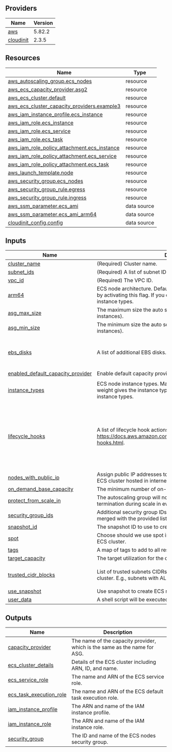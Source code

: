 <!-- BEGIN_TF_DOCS -->


## Providers

| Name | Version |
|------|---------|
| <a name="provider_aws"></a> [aws](#provider_aws) | 5.82.2 |
| <a name="provider_cloudinit"></a> [cloudinit](#provider_cloudinit) | 2.3.5 |

## Resources

| Name | Type |
|------|------|
| [aws_autoscaling_group.ecs_nodes](https://registry.terraform.io/providers/hashicorp/aws/latest/docs/resources/autoscaling_group) | resource |
| [aws_ecs_capacity_provider.asg2](https://registry.terraform.io/providers/hashicorp/aws/latest/docs/resources/ecs_capacity_provider) | resource |
| [aws_ecs_cluster.default](https://registry.terraform.io/providers/hashicorp/aws/latest/docs/resources/ecs_cluster) | resource |
| [aws_ecs_cluster_capacity_providers.example3](https://registry.terraform.io/providers/hashicorp/aws/latest/docs/resources/ecs_cluster_capacity_providers) | resource |
| [aws_iam_instance_profile.ecs_instance](https://registry.terraform.io/providers/hashicorp/aws/latest/docs/resources/iam_instance_profile) | resource |
| [aws_iam_role.ecs_instance](https://registry.terraform.io/providers/hashicorp/aws/latest/docs/resources/iam_role) | resource |
| [aws_iam_role.ecs_service](https://registry.terraform.io/providers/hashicorp/aws/latest/docs/resources/iam_role) | resource |
| [aws_iam_role.ecs_task](https://registry.terraform.io/providers/hashicorp/aws/latest/docs/resources/iam_role) | resource |
| [aws_iam_role_policy_attachment.ecs_instance](https://registry.terraform.io/providers/hashicorp/aws/latest/docs/resources/iam_role_policy_attachment) | resource |
| [aws_iam_role_policy_attachment.ecs_service](https://registry.terraform.io/providers/hashicorp/aws/latest/docs/resources/iam_role_policy_attachment) | resource |
| [aws_iam_role_policy_attachment.ecs_task](https://registry.terraform.io/providers/hashicorp/aws/latest/docs/resources/iam_role_policy_attachment) | resource |
| [aws_launch_template.node](https://registry.terraform.io/providers/hashicorp/aws/latest/docs/resources/launch_template) | resource |
| [aws_security_group.ecs_nodes](https://registry.terraform.io/providers/hashicorp/aws/latest/docs/resources/security_group) | resource |
| [aws_security_group_rule.egress](https://registry.terraform.io/providers/hashicorp/aws/latest/docs/resources/security_group_rule) | resource |
| [aws_security_group_rule.ingress](https://registry.terraform.io/providers/hashicorp/aws/latest/docs/resources/security_group_rule) | resource |
| [aws_ssm_parameter.ecs_ami](https://registry.terraform.io/providers/hashicorp/aws/latest/docs/data-sources/ssm_parameter) | data source |
| [aws_ssm_parameter.ecs_ami_arm64](https://registry.terraform.io/providers/hashicorp/aws/latest/docs/data-sources/ssm_parameter) | data source |
| [cloudinit_config.config](https://registry.terraform.io/providers/hashicorp/cloudinit/latest/docs/data-sources/config) | data source |

## Inputs

| Name | Description | Type | Default | Required |
|------|-------------|------|---------|:--------:|
| <a name="input_cluster_name"></a> [cluster_name](#input_cluster_name) | (Required) Cluster name. | `string` | n/a | yes |
| <a name="input_subnet_ids"></a> [subnet_ids](#input_subnet_ids) | (Required) A list of subnet IDs. | `list(string)` | n/a | yes |
| <a name="input_vpc_id"></a> [vpc_id](#input_vpc_id) | (Required) The VPC ID. | `string` | n/a | yes |
| <a name="input_arm64"></a> [arm64](#input_arm64) | ECS node architecture. Default is `amd64`. You can change it to `arm64` by activating this flag. If you do, then you should use corresponding instance types. | `bool` | `false` | no |
| <a name="input_asg_max_size"></a> [asg_max_size](#input_asg_max_size) | The maximum size the auto scaling group (measured in EC2 instances). | `number` | `100` | no |
| <a name="input_asg_min_size"></a> [asg_min_size](#input_asg_min_size) | The minimum size the auto scaling group (measured in EC2 instances). | `number` | `50` | no |
| <a name="input_ebs_disks"></a> [ebs_disks](#input_ebs_disks) | A list of additional EBS disks. | <pre>map(object({<br/>    volume_size           = string<br/>    delete_on_termination = bool<br/>  }))</pre> | `{}` | no |
| <a name="input_enabled_default_capacity_provider"></a> [enabled_default_capacity_provider](#input_enabled_default_capacity_provider) | Enable default capacity provider strategy. | `bool` | `true` | no |
| <a name="input_instance_types"></a> [instance_types](#input_instance_types) | ECS node instance types. Maps of pairs like `type = weight`. Where weight gives the instance type a proportional weight to other instance types. | `map(any)` | <pre>{<br/>  "t3a.small": 2<br/>}</pre> | no |
| <a name="input_lifecycle_hooks"></a> [lifecycle_hooks](#input_lifecycle_hooks) | A list of lifecycle hook actions. See details at https://docs.aws.amazon.com/autoscaling/ec2/userguide/lifecycle-hooks.html. | <pre>list(object({<br/>    name                    = string<br/>    lifecycle_transition    = string<br/>    default_result          = string<br/>    heartbeat_timeout       = number<br/>    role_arn                = string<br/>    notification_target_arn = string<br/>    notification_metadata   = string<br/>  }))</pre> | `[]` | no |
| <a name="input_nodes_with_public_ip"></a> [nodes_with_public_ip](#input_nodes_with_public_ip) | Assign public IP addresses to ECS cluster nodes. Useful when an ECS cluster hosted in internet facing networks. | `bool` | `false` | no |
| <a name="input_on_demand_base_capacity"></a> [on_demand_base_capacity](#input_on_demand_base_capacity) | The minimum number of on-demand EC2 instances. | `number` | `0` | no |
| <a name="input_protect_from_scale_in"></a> [protect_from_scale_in](#input_protect_from_scale_in) | The autoscaling group will not select instances with this setting for termination during scale in events. | `bool` | `true` | no |
| <a name="input_security_group_ids"></a> [security_group_ids](#input_security_group_ids) | Additional security group IDs. Default security group would be merged with the provided list. | `list(string)` | `[]` | no |
| <a name="input_snapshot_id"></a> [snapshot_id](#input_snapshot_id) | The snapshot ID to use to create ECS nodes. | `string` | `""` | no |
| <a name="input_spot"></a> [spot](#input_spot) | Choose should we use spot instances or on-demand to populate ECS cluster. | `bool` | `false` | no |
| <a name="input_tags"></a> [tags](#input_tags) | A map of tags to add to all resources. | `map(string)` | `{}` | no |
| <a name="input_target_capacity"></a> [target_capacity](#input_target_capacity) | The target utilization for the cluster. A number between 1 and 100. | `number` | `100` | no |
| <a name="input_trusted_cidr_blocks"></a> [trusted_cidr_blocks](#input_trusted_cidr_blocks) | List of trusted subnets CIDRs with hosts that should connect to the cluster. E.g., subnets with ALB and bastion hosts. | `list(string)` | <pre>[<br/>  "0.0.0.0/0"<br/>]</pre> | no |
| <a name="input_use_snapshot"></a> [use_snapshot](#input_use_snapshot) | Use snapshot to create ECS nodes. | `bool` | `false` | no |
| <a name="input_user_data"></a> [user_data](#input_user_data) | A shell script will be executed at once at EC2 instance start. | `string` | `""` | no |

## Outputs

| Name | Description |
|------|-------------|
| <a name="output_capacity_provider"></a> [capacity_provider](#output_capacity_provider) | The name of the capacity provider, which is the same as the name for ASG. |
| <a name="output_ecs_cluster_details"></a> [ecs_cluster_details](#output_ecs_cluster_details) | Details of the ECS cluster including ARN, ID, and name. |
| <a name="output_ecs_service_role"></a> [ecs_service_role](#output_ecs_service_role) | The name and ARN of the ECS service role. |
| <a name="output_ecs_task_execution_role"></a> [ecs_task_execution_role](#output_ecs_task_execution_role) | The name and ARN of the ECS default task execution role. |
| <a name="output_iam_instance_profile"></a> [iam_instance_profile](#output_iam_instance_profile) | The ARN and name of the IAM instance profile. |
| <a name="output_iam_instance_role"></a> [iam_instance_role](#output_iam_instance_role) | The ARN and name of the IAM instance role. |
| <a name="output_security_group"></a> [security_group](#output_security_group) | The ID and name of the ECS nodes security group. |
<!-- END_TF_DOCS -->
